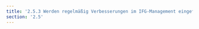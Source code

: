 ```yaml
---
title: '2.5.3 Werden regelmäßig Verbesserungen im IFG-Management eingeführt?'
section: '2.5'
---
```

